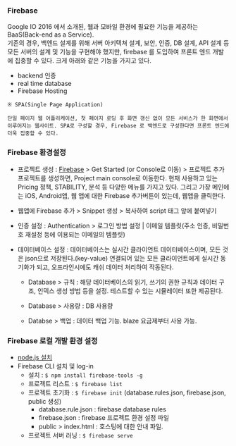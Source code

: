 ### Firebase

Google IO 2016 에서 소개된, 웹과 모바일 환경에 필요한 기능을 제공하는 BaaS(Back-end as a Service).   
기존의 경우, 백엔드 설계를 위해 서버 아키텍쳐 설계, 보안, 인증, DB 설계, API 설계 등 모든 서버의 설계 및 기능을 구현해야 했지만, firebase 를 도입하여 프론트 엔드 개발에 집중할 수 있다. 크게 아래와 같은 기능을 가지고 있다.
- backend 인증
- real time database
- Firebase Hosting

```
※ SPA(Single Page Application)

단일 페이지 웹 어플리케이션, 첫 페이지 로딩 후 화면 갱신 없이 모든 서비스가 한 화면에서 이루어지는 웹사이트. SPA로 구성할 경우, Firebase 로 백엔드로 구성한다면 프론트 엔드에 더욱 집중할 수 있다.
```
### Firebase 환경설정
- 프로젝트 생성 : [Firebase](https://firebase.google.com/) > Get Started (or Console로 이동) > 프로젝트 추가
프로젝트를 생성하면, Project main console로 이동한다. 현재 사용하고 있는 Pricing 정책, STABILITY, 분석 등 다양한 메뉴를 가지고 있다. 그리고 가장 메인에는 iOS, Android앱, 웹 앱에 대한 Firebase 추가버튼이 있는데, 웹앱을 클릭한다.

- 웹앱에 Firebase 추가 > Snippet 생성 > 복사하여 script 태그 앞에 붙여넣기

- 인증 설정 : Authentication > 로그인 방법 설정 | 이메일 템플릿(주소 인증, 비밀번호 재설정 등에 이용되는 이메일의 템플릿)

- 데이터베이스 설정 :
데이터베이스는 실시간 클라이언트 데이터베이스이며, 모든 것은 json으로 저장된다.(key-value) 연결되어 있는 모든 클라이언트에게 실시간 동기화가 되고, 오프라인시에도 캐쉬 데이터 처리하여 작동된다.
	- Database > 규칙 : 해당 데이터베이스의 읽기, 쓰기의 권한 규칙과 데이터 구조, 인덱스 생성 방법 등을 설정. 테스트할 수 있는 시뮬레이터 또한 제공된다.

	- Database > 사용량 : DB 사용량

	- Databse > 백업 : 데이터 백업 기능. blaze 요금제부터 사용 가능.

### Firebase 로컬 개발 환경 설정
- [node.js 설치](https://nodejs.org/en/)
- Firebase CLI 설치 및 log-in
	- 설치 : `$ npm install firebase-tools -g`
	- 프로젝트 리스트 : `$ firebase list`
	- 프로젝트 초기화 : `$ firebase init` (database.rules.json, firebase.json, public 생성)
		* database.rule.json : firebase database rules
		* firebase.json : firebase 프로젝트 환경 설정 파일
		* public > index.html : 호스팅에 대한 안내 파일.
	- 프로젝트 서버 러닝 : `$ firebase serve`